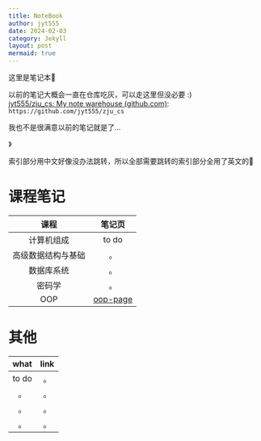 ```yaml
---
title: NoteBook
author: jyt555
date: 2024-02-03
category: Jekyll
layout: post
mermaid: true
---
```


这里是笔记本:book:

以前的笔记大概会一直在仓库吃灰，可以走这里但没必要 :) <br/>
[jyt555/zju_cs: My note warehouse (github.com)](https://github.com/jyt555/zju_cs): `https://github.com/jyt555/zju_cs`

我也不是很满意以前的笔记就是了…

》

索引部分用中文好像没办法跳转，所以全部需要跳转的索引部分全用了英文的:anger:



# 课程笔记

|        课程        |                            笔记页                            |
| :----------------: | :----------------------------------------------------------: |
|     计算机组成     |                            to do                             |
| 高级数据结构与基础 |                              。                              |
|     数据库系统     |                              。                              |
|       密码学       |                              。                              |
|        OOP         | [oop-page](https://jyt555.github.io/jekyll/2024-02-02-PICEC.html) |



# 其他

| what  | link |
| :---: | :--: |
| to do |  。  |
|  。   |  。  |
|  。   |  。  |
|  。   |  。  |